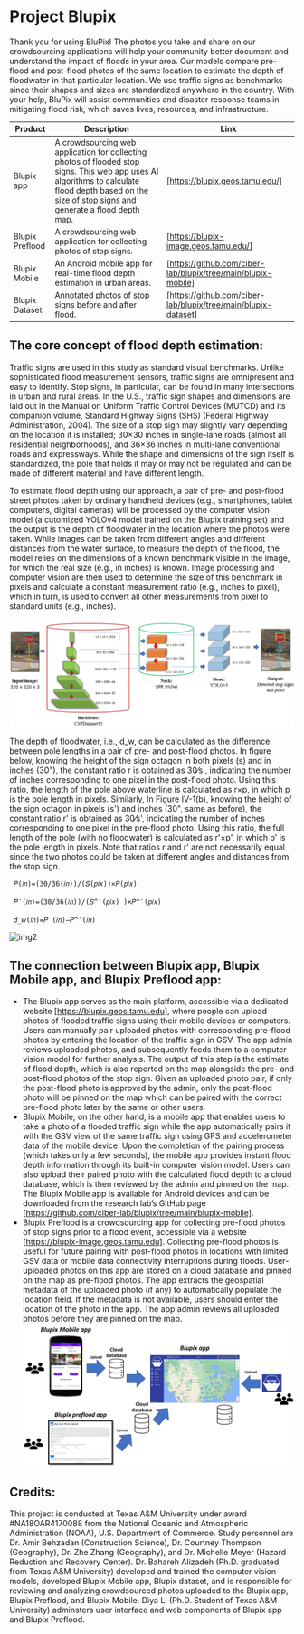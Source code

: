 # Project Blupix

Thank you for using BluPix! The photos you take and share on our crowdsourcing applications will help your community better document and understand the impact of floods in your area. Our models compare pre-flood and post-flood photos of the same location to estimate the depth of floodwater in that particular location. We use traffic signs as benchmarks since their shapes and sizes are standardized anywhere in the country. With your help, BluPix will assist communities and disaster response teams in mitigating flood risk, which saves lives, resources, and infrastructure.

| Product  | Description | Link |
| ------------- | ------------- | ------------- |
| Blupix app  | A crowdsourcing web application for collecting photos of flooded stop signs. This web app uses AI algorithms to calculate flood depth based on the size of stop signs and generate a flood depth map. | [https://blupix.geos.tamu.edu/]
| Blupix Preflood  | A crowdsourcing web application for collecting photos of stop signs. | [https://blupix-image.geos.tamu.edu/]
| Blupix Mobile  | An Android mobile app for real-time flood depth estimation in urban areas. | [https://github.com/ciber-lab/blupix/tree/main/blupix-mobile]
| Blupix Dataset  | Annotated photos of stop signs before and after flood. | [https://github.com/ciber-lab/blupix/tree/main/blupix-dataset]





## The core concept of flood depth estimation:

Traffic signs are used in this study as standard visual benchmarks. Unlike sophisticated flood measurement sensors, traffic signs are omnipresent and easy to identify. Stop signs, in particular, can be found in many intersections in urban and rural areas. In the U.S., traffic sign shapes and dimensions are laid out in the Manual on Uniform Traffic Control Devices (MUTCD) and its companion volume, Standard Highway Signs (SHS) (Federal Highway Administration, 2004). The size of a stop sign may slightly vary depending on the location it is installed; 30×30 inches in single-lane roads (almost all residential neighborhoods), and 36×36 inches in multi-lane conventional roads and expressways. While the shape and dimensions of the sign itself is standardized, the pole that holds it may or may not be regulated and can be made of different material and have different length.

To estimate flood depth using our approach, a pair of pre- and post-flood street photos taken by ordinary handheld devices (e.g., smartphones, tablet computers, digital cameras) will be processed by the computer vision model (a cutomized YOLOv4 model trained on the Blupix training set) and the output is the depth of floodwater in the location where the photos were taken. While images can be taken from different angles and different distances from the water surface, to measure the depth of the flood, the model relies on the dimensions of a known benchmark visible in the image, for which the real size (e.g., in inches) is known. Image processing and computer vision are then used to determine the size of this benchmark in pixels and calculate a constant measurement ratio (e.g., inches to pixel), which in turn, is used to convert all other measurements from pixel to standard units (e.g., inches).

![img1](concept-fig3.png)

The depth of floodwater, i.e., d_w, can be calculated as the difference between pole lengths in a pair of pre- and post-flood photos. In figure below, knowing the height of the sign octagon in both pixels (s) and in inches (30"), the constant ratio r is obtained as 30⁄s , indicating the number of inches corresponding to one pixel in the post-flood photo. Using this ratio, the length of the pole above waterline is calculated as r×p, in which p is the pole length in pixels. Similarly, In Figure IV-1(b), knowing the height of the sign octagon in pixels (s') and inches (30", same as before), the constant ratio r' is obtained as 30⁄s', indicating the number of inches corresponding to one pixel in the pre-flood photo. Using this ratio, the full length of the pole (with no floodwater) is calculated as r'×p', in which p' is the pole length in pixels. Note that ratios r and r' are not necessarily equal since the two photos could be taken at different angles and distances from the stop sign. 

     𝑃(𝑖𝑛)=(30/36(𝑖𝑛))/(𝑆(𝑝𝑖𝑥))×𝑃(𝑝𝑖𝑥)

     𝑃′(𝑖𝑛)=(30/36(𝑖𝑛))/(𝑆^′(𝑝𝑖𝑥) )×𝑃^′(𝑝𝑖𝑥)

     𝑑_𝑤(𝑖𝑛)=𝑃 (𝑖𝑛)−𝑃^′(𝑖𝑛)


![img2](concept_fig4.png)

## The connection between Blupix app, Blupix Mobile app, and Blupix Preflood app:

- The Blupix app serves as the main platform, accessible via a dedicated website [https://blupix.geos.tamu.edu], where people can upload photos of flooded traffic signs using their mobile devices or computers. Users can manually pair uploaded photos with corresponding pre-flood photos by entering the location of the traffic sign in GSV. The app admin reviews uploaded photos, and subsequently feeds them to a computer vision model for further analysis. The output of this step is the estimate of flood depth, which is also reported on the map alongside the pre- and post-flood photos of the stop sign. Given an uploaded photo pair, if only the post-flood photo is approved by the admin, only the post-flood photo will be pinned on the map which can be paired with the correct pre-flood photo later by the same or other users.
- Blupix Mobile, on the other hand, is a mobile app that enables users to take a photo of a flooded traffic sign while the app automatically pairs it with the GSV view of the same traffic sign using GPS and accelerometer data of the mobile device. Upon the completion of the pairing process (which takes only a few seconds), the mobile app provides instant flood depth information through its built-in computer vision model. Users can also upload their paired photo with the calculated flood depth to a cloud database, which is then reviewed by the admin and  pinned on the map. The Blupix Mobile app is available for Android devices and can be downloaded from the research lab’s GitHub page [https://github.com/ciber-lab/blupix/tree/main/blupix-mobile].
- Blupix Preflood is a crowdsourcing app for collecting pre-flood photos of stop signs prior to a flood event, accessible via a website [https://blupix-image.geos.tamu.edu]. Collecting pre-flood photos is useful for future pairing with post-flood photos in locations with limited GSV data or mobile data connectivity interruptions during floods. User-uploaded photos on this app are stored on a cloud database and pinned on the map as pre-flood photos. The app extracts the geospatial metadata of the uploaded photo (if any) to automatically populate the location field. If the metadata is not available, users should enter the location of the photo in the app. The app admin reviews all uploaded photos before they are pinned on the map.
![img1](three_apps_fig.jpg)


## Credits:
This project is conducted at Texas A&M University under award #NA18OAR4170088 from the National Oceanic and Atmospheric Administration (NOAA), U.S. Department of Commerce. Study personnel are Dr. Amir Behzadan (Construction Science), Dr. Courtney Thompson (Geography), Dr. Zhe Zhang (Geography), and Dr. Michelle Meyer (Hazard Reduction and Recovery Center). Dr. Bahareh Alizadeh (Ph.D. graduated from Texas A&M University) developed and trained the computer vision models, developed Blupix Mobile app, Blupix dataset, and is responsible for reviewing and analyzing crowdsourced photos uploaded to the Blupix app, Blupix Preflood, and Blupix Mobile. Diya Li (Ph.D. Student of Texas A&M University) adminsters user interface and web components of Blupix app and Blupix Preflood.
